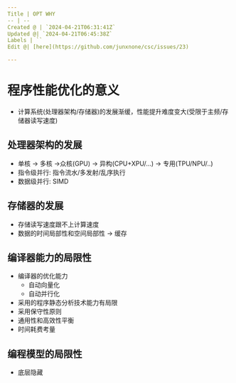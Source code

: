 ```yaml
---
Title | OPT WHY
-- | --
Created @ | `2024-04-21T06:31:41Z`
Updated @| `2024-04-21T06:45:38Z`
Labels | ``
Edit @| [here](https://github.com/junxnone/csc/issues/23)

---
```

#  程序性能优化的意义

- 计算系统(处理器架构/存储器)的发展渐缓，性能提升难度变大(受限于主频/存储器读写速度)

## 处理器架构的发展
- 单核 -> 多核 ->众核(GPU) -> 异构(CPU+XPU/...) -> 专用(TPU/NPU/..)
- 指令级并行: 指令流水/多发射/乱序执行
- 数据级并行: SIMD

## 存储器的发展
- 存储读写速度跟不上计算速度
- 数据的时间局部性和空间局部性 -> 缓存


## 编译器能力的局限性
- 编译器的优化能力
  - 自动向量化
  - 自动并行化
- 采用的程序静态分析技术能力有局限
- 采用保守性原则
- 通用性和高效性平衡
- 时间耗费考量


## 编程模型的局限性

- 底层隐藏
